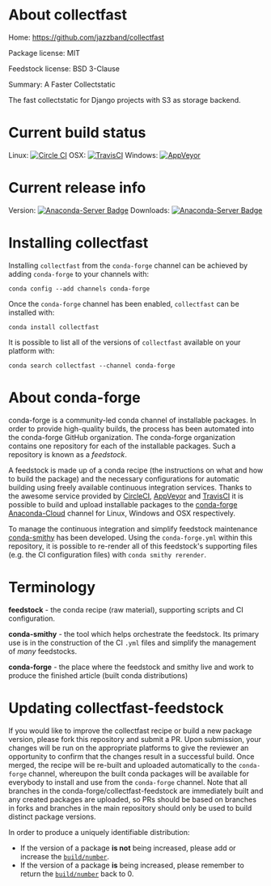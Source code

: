 About collectfast
=================

Home: https://github.com/jazzband/collectfast

Package license: MIT

Feedstock license: BSD 3-Clause

Summary: A Faster Collectstatic 

The fast collectstatic for Django projects with S3 as storage backend.


Current build status
====================

Linux: [![Circle CI](https://circleci.com/gh/conda-forge/collectfast-feedstock.svg?style=shield)](https://circleci.com/gh/conda-forge/collectfast-feedstock)
OSX: [![TravisCI](https://travis-ci.org/conda-forge/collectfast-feedstock.svg?branch=master)](https://travis-ci.org/conda-forge/collectfast-feedstock)
Windows: [![AppVeyor](https://ci.appveyor.com/api/projects/status/github/conda-forge/collectfast-feedstock?svg=True)](https://ci.appveyor.com/project/conda-forge/collectfast-feedstock/branch/master)

Current release info
====================
Version: [![Anaconda-Server Badge](https://anaconda.org/conda-forge/collectfast/badges/version.svg)](https://anaconda.org/conda-forge/collectfast)
Downloads: [![Anaconda-Server Badge](https://anaconda.org/conda-forge/collectfast/badges/downloads.svg)](https://anaconda.org/conda-forge/collectfast)

Installing collectfast
======================

Installing `collectfast` from the `conda-forge` channel can be achieved by adding `conda-forge` to your channels with:

```
conda config --add channels conda-forge
```

Once the `conda-forge` channel has been enabled, `collectfast` can be installed with:

```
conda install collectfast
```

It is possible to list all of the versions of `collectfast` available on your platform with:

```
conda search collectfast --channel conda-forge
```


About conda-forge
=================

conda-forge is a community-led conda channel of installable packages.
In order to provide high-quality builds, the process has been automated into the
conda-forge GitHub organization. The conda-forge organization contains one repository
for each of the installable packages. Such a repository is known as a *feedstock*.

A feedstock is made up of a conda recipe (the instructions on what and how to build
the package) and the necessary configurations for automatic building using freely
available continuous integration services. Thanks to the awesome service provided by
[CircleCI](https://circleci.com/), [AppVeyor](http://www.appveyor.com/)
and [TravisCI](https://travis-ci.org/) it is possible to build and upload installable
packages to the [conda-forge](https://anaconda.org/conda-forge)
[Anaconda-Cloud](http://docs.anaconda.org/) channel for Linux, Windows and OSX respectively.

To manage the continuous integration and simplify feedstock maintenance
[conda-smithy](http://github.com/conda-forge/conda-smithy) has been developed.
Using the ``conda-forge.yml`` within this repository, it is possible to re-render all of
this feedstock's supporting files (e.g. the CI configuration files) with ``conda smithy rerender``.


Terminology
===========

**feedstock** - the conda recipe (raw material), supporting scripts and CI configuration.

**conda-smithy** - the tool which helps orchestrate the feedstock.
                   Its primary use is in the construction of the CI ``.yml`` files
                   and simplify the management of *many* feedstocks.

**conda-forge** - the place where the feedstock and smithy live and work to
                  produce the finished article (built conda distributions)


Updating collectfast-feedstock
==============================

If you would like to improve the collectfast recipe or build a new
package version, please fork this repository and submit a PR. Upon submission,
your changes will be run on the appropriate platforms to give the reviewer an
opportunity to confirm that the changes result in a successful build. Once
merged, the recipe will be re-built and uploaded automatically to the
`conda-forge` channel, whereupon the built conda packages will be available for
everybody to install and use from the `conda-forge` channel.
Note that all branches in the conda-forge/collectfast-feedstock are
immediately built and any created packages are uploaded, so PRs should be based
on branches in forks and branches in the main repository should only be used to
build distinct package versions.

In order to produce a uniquely identifiable distribution:
 * If the version of a package **is not** being increased, please add or increase
   the [``build/number``](http://conda.pydata.org/docs/building/meta-yaml.html#build-number-and-string).
 * If the version of a package **is** being increased, please remember to return
   the [``build/number``](http://conda.pydata.org/docs/building/meta-yaml.html#build-number-and-string)
   back to 0.
